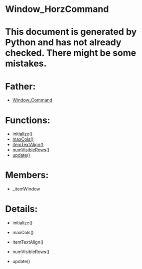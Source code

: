Window_HorzCommand
===

# This document is generated by Python and has not already checked. There might be some mistakes.

# Father:
* [Window_Command](Window_Command.md)


# Functions:
* [initialize()](#initialize)
* [maxCols()](#maxCols)
* [itemTextAlign()](#itemTextAlign)
* [numVisibleRows()](#numVisibleRows)
* [update()](#update)

# Members:
* _itemWindow

# Details:
<p id=initialize></p>

* initialize()
	

<p id=maxCols></p>

* maxCols()
	

<p id=itemTextAlign></p>

* itemTextAlign()
	

<p id=numVisibleRows></p>

* numVisibleRows()
	

<p id=update></p>

* update()
	

